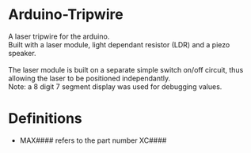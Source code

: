 # Arduino-Tripwire
A laser tripwire for the arduino.<br>
Built with a laser module, light dependant resistor (LDR) and a piezo speaker.<br>
<br>
The laser module is built on a separate simple switch on/off circuit, thus allowing the laser to be positioned independantly.
<br>
Note: a 8 digit 7 segment display was used for debugging values.<br>

# Definitions
- MAX#### refers to the part number XC####
